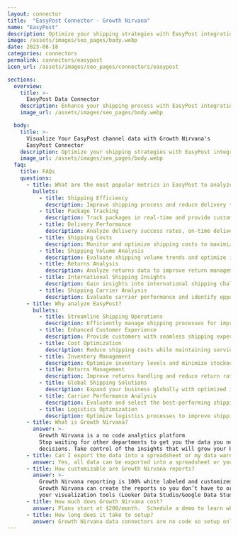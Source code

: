 ```yaml
---
layout: connector
title:  "EasyPost Connector - Growth Nirvana"
name: "EasyPost"
description: Optimize your shipping strategies with EasyPost integration, gaining valuable insights from shipping data analysis.
image: /assets/images/seo_pages/body.webp
date: 2023-08-18
categories: connectors
permalink: connectors/easypost
icon_url: /assets/images/seo_pages/connectors/easypost

sections:
  overview:
    title: >-
      EasyPost Data Connector
    description: Enhance your shipping process with EasyPost integration. Seamlessly manage shipping data, streamline operations, and improve customer satisfaction.
    image_url: /assets/images/seo_pages/body.webp

  body:
    title: >-
      Visualize Your EasyPost channel data with Growth Nirvana's
      EasyPost Connector
    description: Optimize your shipping strategies with EasyPost integration, gaining valuable insights from shipping data analysis.
    image_url: /assets/images/seo_pages/body.webp
  faq:
    title: FAQs
    questions:
      - title: What are the most popular metrics in EasyPost to analyze?
        bullets:
          - title: Shipping Efficiency
            description: Improve shipping process and reduce delivery times.
          - title: Package Tracking
            description: Track packages in real-time and provide customers with accurate updates.
          - title: Delivery Performance
            description: Analyze delivery success rates, on-time delivery, and customer satisfaction.
          - title: Shipping Costs
            description: Monitor and optimize shipping costs to maximize profitability.
          - title: Shipping Volume Analysis
            description: Evaluate shipping volume trends and optimize inventory management.
          - title: Returns Analysis
            description: Analyze returns data to improve return management and reduce return rates.
          - title: International Shipping Insights
            description: Gain insights into international shipping challenges and optimize global operations.
          - title: Shipping Carrier Analysis
            description: Evaluate carrier performance and identify opportunities to improve shipping efficiency.
      - title: Why analyze EasyPost?
        bullets:
          - title: Streamline Shipping Operations
            description: Efficiently manage shipping processes for improved operational productivity.
          - title: Enhanced Customer Experience
            description: Provide customers with seamless shipping experiences and accurate delivery information.
          - title: Cost Optimization
            description: Reduce shipping costs while maintaining service quality and customer satisfaction.
          - title: Inventory Management
            description: Optimize inventory levels and minimize stockouts with shipping data insights.
          - title: Returns Management
            description: Improve returns handling and reduce return rates for enhanced customer satisfaction.
          - title: Global Shipping Solutions
            description: Expand your business globally with optimized international shipping strategies.
          - title: Carrier Performance Analysis
            description: Evaluate and select the best-performing shipping carriers for your business.
          - title: Logistics Optimization
            description: Optimize logistics processes to improve shipping speed and reliability.
      - title: What is Growth Nirvana?
        answer: >-
          Growth Nirvana is a no code analytics platform 
          Stop waiting for other departments to get you the data you need to make critical business 
          decisions. Take control of the insights that will grow your business.
      - title: Can I export the data into a spreadsheet or my data warehouse?
        answer: Yes, all data can be exported into a spreadsheet or your data warehouse (Google BigQuery, AWS, Snowflake, Azure, etc)
      - title: How customizable are Growth Nirvana reports?
        answer: >-
          Growth Nirvana reporting is 100% white labeled and customized to your specifications.
          Growth Nirvana can create the reports so you don’t have to or you can connect
          your visualization tools (Looker Data Studio/Google Data Studio, Tableau, PowerBI, etc) to Growth Nirvana.
      - title: How much does Growth Nirvana cost?
        answer: Plans start at $200/month.  Schedule a demo to learn what plan is best for you.
      - title: How long does it take to setup?
        answer: Growth Nirvana data connectors are no code so setup only requires a few clicks.
---
```

